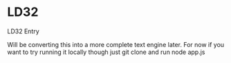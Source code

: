 # LD32
LD32 Entry

Will be converting this into a more complete text engine later. For now if you want to try running it locally though just git clone and run node app.js

